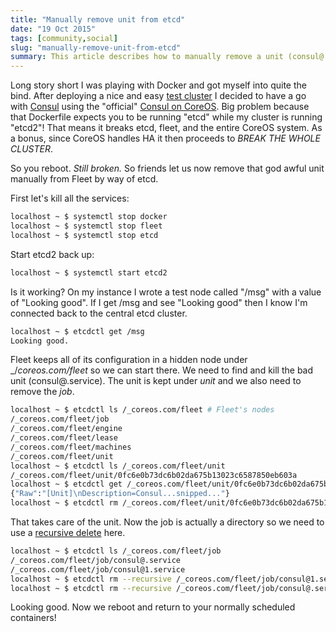 ```yaml
---
title: "Manually remove unit from etcd"
date: "19 Oct 2015"
tags: [community,social]
slug: "manually-remove-unit-from-etcd"
summary: This article describes how to manually remove a unit (consul@.service) from fleet using etcd when Docker and Consul are used with a CoreOS cluster that is running etcd2 instead of etcd.
---
```


Long story short I was playing with Docker and got myself into quite the bind.
After deploying a nice and easy [test cluster][b5a97b28] I decided to have a go
with [Consul][4f7f25c3] using the "official" [Consul on CoreOS][d25060d0]. Big
problem because that Dockerfile expects you to be running "etcd" while my
cluster is running "etcd2"! That means it breaks etcd, fleet, and the entire
CoreOS system. As a bonus, since CoreOS handles HA it then proceeds to _BREAK
THE WHOLE CLUSTER_.

So you reboot. _Still broken._ So friends let us now remove that god awful unit
manually from Fleet by way of etcd.

First let's kill all the services:

```bash
localhost ~ $ systemctl stop docker
localhost ~ $ systemctl stop fleet
localhost ~ $ systemctl stop etcd
```

Start etcd2 back up:

```bash
localhost ~ $ systemctl start etcd2
```

Is it working? On my instance I wrote a test node called "/msg" with a value of
"Looking good". If I get /msg and see "Looking good" then I know I'm connected
back to the central etcd cluster.

```bash
localhost ~ $ etcdctl get /msg
Looking good.
```

Fleet keeps all of its configuration in a hidden node under _/_coreos.com/fleet_
so we can start there. We need to find and kill the bad unit (consul@.service).
The unit is kept under _unit_ and we also need to remove the _job_.

```bash
localhost ~ $ etcdctl ls /_coreos.com/fleet # Fleet's nodes
/_coreos.com/fleet/job
/_coreos.com/fleet/engine
/_coreos.com/fleet/lease
/_coreos.com/fleet/machines
/_coreos.com/fleet/unit
localhost ~ $ etcdctl ls /_coreos.com/fleet/unit
/_coreos.com/fleet/unit/0fc6e0b73dc6b02da675b13023c6587850eb603a
localhost ~ $ etcdctl get /_coreos.com/fleet/unit/0fc6e0b73dc6b02da675b13023c6587850eb603a
{"Raw":"[Unit]\nDescription=Consul...snipped..."}
localhost ~ $ etcdctl rm /_coreos.com/fleet/unit/0fc6e0b73dc6b02da675b13023c6587850eb603a
```

That takes care of the unit. Now the job is actually a directory so we need to
use a [recursive delete][024d3321] here.

```bash
localhost ~ $ etcdctl ls /_coreos.com/fleet/job
/_coreos.com/fleet/job/consul@.service
/_coreos.com/fleet/job/consul@1.service
localhost ~ $ etcdctl rm --recursive /_coreos.com/fleet/job/consul@1.service
localhost ~ $ etcdctl rm --recursive /_coreos.com/fleet/job/consul@.service
```

Looking good. Now we reboot and return to your normally scheduled containers!



  [b5a97b28]: https://coreos.com/os/docs/latest/cluster-architectures.html "Cluster Architectures"
  [4f7f25c3]: https://www.consul.io/ "Consul"
  [d25060d0]: https://github.com/democracyworks/consul-coreos "Consul on CoreOS - GitHub"
  [024d3321]: https://github.com/coreos/etcd/tree/master/etcdctl#deleting-a-key "Etcd Deleting a Key"